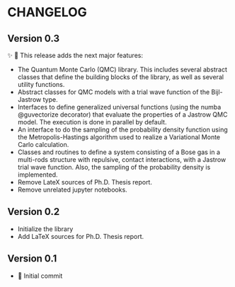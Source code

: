 # CHANGELOG

## Version 0.3

:sparkles: :art: This release adds the next major features:

- The Quantum Monte Carlo (QMC) library. This includes several abstract classes
  that define the building blocks of the library, as well as several utility
  functions.
- Abstract classes for QMC models with a trial wave function of the Bijl-Jastrow
  type.
- Interfaces to define generalized universal functions (using the numba
  @guvectorize decorator) that evaluate the properties of a Jastrow QMC model.
  The execution is done in parallel by default.
- An interface to do the sampling of the probability density function using the
  Metropolis-Hastings algorithm used to realize a Variational Monte Carlo
  calculation.
- Classes and routines to define a system consisting of a Bose gas in a
  multi-rods structure with repulsive, contact interactions, with a Jastrow
  trial wave function. Also, the sampling of the probability density is
  implemented.
- Remove LateX sources of Ph.D. Thesis report.
- Remove unrelated jupyter notebooks.

## Version 0.2

- Initialize the library
- Add LaTeX sources for Ph.D. Thesis report.

## Version 0.1

- :tada: Initial commit
